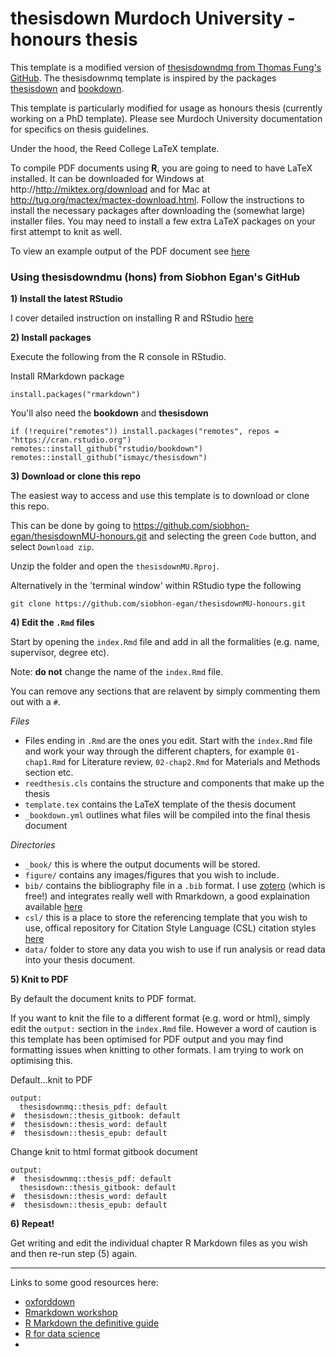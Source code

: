 # thesisdown Murdoch University - honours thesis

This template is a modified version of [thesisdowndmq from Thomas Fung's GitHub](https://github.com/thomas-fung/thesisdownmq).
The thesisdownmq template is inspired by the packages [thesisdown](https://github.com/ismayc/thesisdown) and [bookdown](https://github.com/rstudio/bookdown).

This template is particularly modified for usage as honours thesis (currently working on a PhD template). Please see Murdoch University documentation for specifics on thesis guidelines.

Under the hood, the Reed College LaTeX template.

To compile PDF documents using **R**, you are going to need to have LaTeX installed. It can be downloaded for Windows at http://http://miktex.org/download and for Mac at http://tug.org/mactex/mactex-download.html. Follow the instructions to install the necessary packages after downloading the (somewhat large) installer files. You may need to install a few extra LaTeX packages on your first attempt to knit as well.

To view an example output of the PDF document see [here](https://github.com/siobhon-egan/thesisdownMU-honours/blob/master/_book/thesis.pdf)

### Using thesisdowndmu (hons) from Siobhon Egan's GitHub

**1) Install the latest RStudio**

I cover detailed instruction on installing R and RStudio [here](https://siobhon-egan.github.io/bioinfo-phylo/rstudio-intro.html)


**2) Install packages**

Execute the following from the R console in RStudio.

Install RMarkdown package
```
install.packages("rmarkdown")
```

You'll also need the **bookdown** and **thesisdown**
```
if (!require("remotes")) install.packages("remotes", repos = "https://cran.rstudio.org")
remotes::install_github("rstudio/bookdown")
remotes::install_github("ismayc/thesisdown")
```

**3) Download or clone this repo**

The easiest way to access and use this template is to download or clone this repo.

This can be done by going to https://github.com/siobhon-egan/thesisdownMU-honours.git and selecting the green `Code` button, and select `Download zip`.

Unzip the folder and open the `thesisdownMU.Rproj`.

Alternatively in the 'terminal window' within RStudio type the following
```
git clone https://github.com/siobhon-egan/thesisdownMU-honours.git
```

**4) Edit the `.Rmd` files**

Start by opening the `index.Rmd` file and add in all the formalities (e.g. name, supervisor, degree etc).

Note: **do not** change the name of the `index.Rmd` file.

You can remove any sections that are relavent by simply commenting them out with a `#`.

*Files*

- Files ending in `.Rmd` are the ones you edit. Start with the `index.Rmd` file and work your way through the different chapters, for example `01-chap1.Rmd` for Literature review, `02-chap2.Rmd` for Materials and Methods section etc.
- `reedthesis.cls` contains the structure and components that make up the thesis
- `template.tex` contains the LaTeX template of the thesis document
- `_bookdown.yml` outlines what files will be compiled into the final thesis document

*Directories*

- `_book/` this is where the output documents will be stored.
- `figure/` contains any images/figures that you wish to include.
- `bib/` contains the bibliography file in a `.bib` format. I use [zotero](https://www.zotero.org) (which is free!) and integrates really well with Rmarkdown, a good explaination available [here](https://christopherjunk.netlify.app/blog/2019/02/25/zotero-rmarkdown/)
- `csl/` this is a place to store the referencing template that you wish to use, offical repository for Citation Style Language (CSL) citation styles [here](https://github.com/citation-style-language/styles)
- `data/` folder to store any data you wish to use if run analysis or read data into your thesis document.


**5) Knit to PDF**

By default the document knits to PDF format.

If you want to knit the file to a different format (e.g. word or html), simply edit the `output:` section in the `index.Rmd` file.
However a word of caution is this template has been optimised for PDF output and you may find formatting issues when knitting to other formats. I am trying to work on optimising this.

Default...knit to PDF
```
output:
  thesisdownmq::thesis_pdf: default
#  thesisdown::thesis_gitbook: default
#  thesisdown::thesis_word: default
#  thesisdown::thesis_epub: default
```

Change knit to html format gitbook document
```
output:
#  thesisdownmq::thesis_pdf: default
  thesisdown::thesis_gitbook: default
#  thesisdown::thesis_word: default
#  thesisdown::thesis_epub: default
```


**6) Repeat!**

Get writing and edit the individual chapter R Markdown files as you wish and then re-run step (5) again.

***

Links to some good resources here:

- [oxforddown](https://ulyngs.github.io/oxforddown/)
- [Rmarkdown workshop](https://ulyngs.github.io/rmarkdown-workshop-2019/)
- [R Markdown the definitive guide](https://bookdown.org/yihui/rmarkdown/)
- [R for data science](https://r4ds.had.co.nz/)
- 
